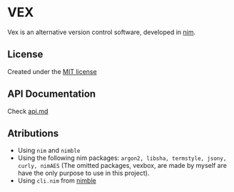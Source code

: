 # VEX
Vex is an alternative version control software, developed in [nim](https://nim-lang.org).

## License
Created under the [MIT license](license.txt)

## API Documentation
Check [api.md](api.md)

## Atributions
- Using `nim` and `nimble`
- Using the following nim packages: `argon2, libsha, termstyle, jsony, curly, nimAES` (The omitted packages, vexbox, are made by myself are have the only purpose to use in this project).
- Using `cli.nim` from [nimble](https://github.com/nim-lang/nimble/blob/master/src/nimblepkg/cli.nim)